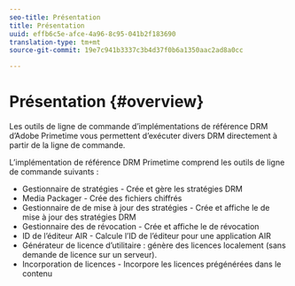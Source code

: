 ```yaml
---
seo-title: Présentation
title: Présentation
uuid: effb6c5e-afce-4a96-8c95-041b2f183690
translation-type: tm+mt
source-git-commit: 19e7c941b3337c3b4d37f0b6a1350aac2ad8a0cc

---
```



# Présentation {#overview}

Les outils de ligne de commande d’implémentations de référence DRM d’Adobe Primetime vous permettent d’exécuter divers DRM directement à partir de la ligne de commande.

L’implémentation de référence DRM Primetime comprend les outils de ligne de commande suivants :

* Gestionnaire de stratégies - Crée et gère les stratégies DRM
* Media Packager - Crée des fichiers chiffrés
* Gestionnaire de  de mise à jour des stratégies - Crée et affiche le de mise à jour des stratégies DRM 
* Gestionnaire des  de révocation - Crée et affiche le de révocation 
* ID de l’éditeur AIR - Calcule l’ID de l’éditeur pour une application AIR
* Générateur de licence d’utilitaire : génère des licences localement (sans demande de licence sur un serveur).
* Incorporation de licences - Incorpore les licences prégénérées dans le contenu